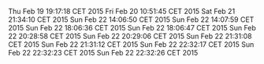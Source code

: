 Thu Feb 19 19:17:18 CET 2015
Fri Feb 20 10:51:45 CET 2015
Sat Feb 21 21:34:10 CET 2015
Sun Feb 22 14:06:50 CET 2015
Sun Feb 22 14:07:59 CET 2015
Sun Feb 22 18:06:36 CET 2015
Sun Feb 22 18:06:47 CET 2015
Sun Feb 22 20:28:58 CET 2015
Sun Feb 22 20:29:06 CET 2015
Sun Feb 22 21:31:08 CET 2015
Sun Feb 22 21:31:12 CET 2015
Sun Feb 22 22:32:17 CET 2015
Sun Feb 22 22:32:23 CET 2015
Sun Feb 22 22:32:26 CET 2015
